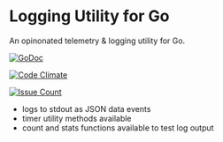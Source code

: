 Logging Utility for Go
======================

An opinonated telemetry & logging utility for Go. 

[![GoDoc](https://godoc.org/github.com/rainchasers/report?status.png)](https://godoc.org/github.com/robtuley/report)

[![Code Climate](https://codeclimate.com/github/rainchasers/report/badges/gpa.svg)](https://codeclimate.com/github/robtuley/report)

[![Issue Count](https://codeclimate.com/github/rainchasers/report/badges/issue_count.svg)](https://codeclimate.com/github/robtuley/report)

+ logs to stdout as JSON data events 
+ timer utility methods available
+ count and stats functions available to test log output